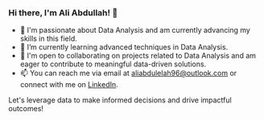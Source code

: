 ### Hi there, I'm Ali Abdullah! 👋

- 🔭 I'm passionate about Data Analysis and am currently advancing my skills in this field.
- 🌱 I’m currently learning advanced techniques in Data Analysis.
- 💼 I'm open to collaborating on projects related to Data Analysis and am eager to contribute to meaningful data-driven solutions.
- 📫 You can reach me via email at [aliabdulelah96@outlook.com](mailto:aliabdulelah96@outlook.com) or connect with me on [LinkedIn](https://www.linkedin.com/in/ali-abdulelah-835590229/).

Let's leverage data to make informed decisions and drive impactful outcomes!

<!---
aliabdulelah/aliabdulelah is a ✨ special ✨ repository because its `README.md` (this file) appears on your GitHub profile.
You can click the Preview link to take a look at your changes.
--->
